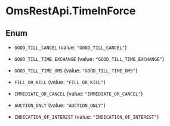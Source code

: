 # OmsRestApi.TimeInForce

## Enum


* `GOOD_TILL_CANCEL` (value: `"GOOD_TILL_CANCEL"`)

* `GOOD_TILL_TIME_EXCHANGE` (value: `"GOOD_TILL_TIME_EXCHANGE"`)

* `GOOD_TILL_TIME_OMS` (value: `"GOOD_TILL_TIME_OMS"`)

* `FILL_OR_KILL` (value: `"FILL_OR_KILL"`)

* `IMMEDIATE_OR_CANCEL` (value: `"IMMEDIATE_OR_CANCEL"`)

* `AUCTION_ONLY` (value: `"AUCTION_ONLY"`)

* `INDICATION_OF_INTEREST` (value: `"INDICATION_OF_INTEREST"`)


